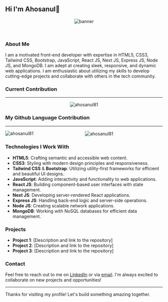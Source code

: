 ## Hi I'm Ahosanul👋

<div align="center">
  <p> <img src="https://res.cloudinary.com/dgs2ywdd6/image/upload/v1719911729/Brown_Minimalist_Home_Interior_Design_Banner_zyaini.png" alt="banner" /></p>
</div>
<br/>


### About Me
I am a motivated front-end developer with expertise in HTML5, CSS3, Tailwind CSS, Bootstrap, JavaScript, React JS, Next JS, Express JS, Node JS, and MongoDB. I am adept at creating sleek, responsive, and dynamic web applications. I am enthusiastic about utilizing my skills to develop cutting-edge projects and collaborate with others in the tech community.

### Current Contribution
<hr/>
<div align="center">
  <p><img align="center" src="https://github-readme-streak-stats.herokuapp.com/?user=ahosanul81&" alt="ahosanul81" /></p>
</div>

### My Github Language Contribution
<hr/>
<div align="center">
  <p><img align="left" src="https://github-readme-stats.vercel.app/api/top-langs?username=ahosanul81&show_icons=true&locale=en&layout=compact" alt="ahosanul81" /></p>
  <p>&nbsp;<img align="center" src="https://github-readme-stats.vercel.app/api?username=ahosanul81&show_icons=true&locale=en" alt="ahosanul81" /></p>
</div>



### Technologies I Work With

- **HTML5**: Crafting semantic and accessible web content.
- **CSS3**: Styling with modern design principles and responsiveness.
- **Tailwind CSS** & **Bootstrap**: Utilizing utility-first frameworks for efficient and beautiful UI designs.
- **JavaScript**: Adding interactivity and functionality to web applications.
- **React JS**: Building component-based user interfaces with state management.
- **Next JS**: Developing server-rendered React applications.
- **Express JS**: Handling back-end logic and server-side operations.
- **Node JS**: Creating scalable network applications.
- **MongoDB**: Working with NoSQL databases for efficient data management.

### Projects

- **Project 1**: [Description and link to the repository]
- **Project 2**: [Description and link to the repository]
- **Project 3**: [Description and link to the repository]

### Contact

Feel free to reach out to me on [LinkedIn](your-linkedin-profile) or via [email](your-email). I'm always excited to collaborate on new projects and opportunities!

---

Thanks for visiting my profile! Let's build something amazing together.


<!--
**ahosanul81/ahosanul81** is a ✨ _special_ ✨ repository because its `README.md` (this file) appears on your GitHub profile.

Here are some ideas to get you started:

- 🔭 I’m currently working on ...
- 🌱 I’m currently learning ...
- 👯 I’m looking to collaborate on ...
- 🤔 I’m looking for help with ...
- 💬 Ask me about ...
- 📫 How to reach me: ...
- 😄 Pronouns: ...
- ⚡ Fun fact: ...
-->
